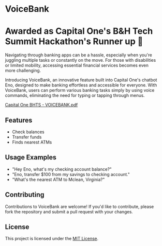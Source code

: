 # VoiceBank
# Awarded as Capital One's B&H Tech Summit Hackathon's Runner up 🥈

Navigating through banking apps can be a hassle, especially when you're juggling multiple tasks or constantly on the move. For those with disabilities or limited mobility, accessing essential financial services becomes even more challenging.

Introducing VoiceBank, an innovative feature built into Capital One's chatbot Eno, designed to make banking effortless and accessible for everyone. With VoiceBank, users can perform various banking tasks simply by using voice commands, eliminating the need for typing or tapping through menus.

[Capital One BHTS - VOICEBANK.pdf](https://github.com/Pratisthachand/VoiceBank/files/15477259/Capital.One.BHTS.-.VOICEBANK.pdf)

## Features

- Check balances
- Transfer funds
- Finds nearest ATMs

## Usage Examples

- "Hey Eno, what's my checking account balance?"
- "Eno, transfer $100 from my savings to checking account."
- "What's the nearest ATM to Mclean, Virginia?"

## Contributing

Contributions to VoiceBank are welcome! If you'd like to contribute, please fork the repository and submit a pull request with your changes.

## License

This project is licensed under the [MIT License](link_to_license).
